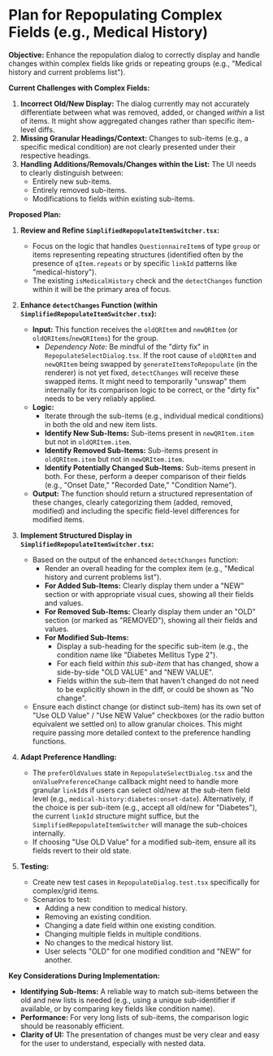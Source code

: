 # Plan for Repopulating Complex Fields (e.g., Medical History)

**Objective:** Enhance the repopulation dialog to correctly display and handle changes within complex fields like grids or repeating groups (e.g., "Medical history and current problems list").

**Current Challenges with Complex Fields:**
1.  **Incorrect Old/New Display:** The dialog currently may not accurately differentiate between what was removed, added, or changed *within* a list of items. It might show aggregated changes rather than specific item-level diffs.
2.  **Missing Granular Headings/Context:** Changes to sub-items (e.g., a specific medical condition) are not clearly presented under their respective headings.
3.  **Handling Additions/Removals/Changes within the List:** The UI needs to clearly distinguish between:
    *   Entirely new sub-items.
    *   Entirely removed sub-items.
    *   Modifications to fields within existing sub-items.

**Proposed Plan:**

1.  **Review and Refine `SimplifiedRepopulateItemSwitcher.tsx`:**
    *   Focus on the logic that handles `QuestionnaireItem`s of type `group` or items representing repeating structures (identified often by the presence of `qItem.repeats` or by specific `linkId` patterns like "medical-history").
    *   The existing `isMedicalHistory` check and the `detectChanges` function within it will be the primary area of focus.

2.  **Enhance `detectChanges` Function (within `SimplifiedRepopulateItemSwitcher.tsx`):**
    *   **Input:** This function receives the `oldQRItem` and `newQRItem` (or `oldQRItems`/`newQRItems`) for the group.
        *   *Dependency Note:* Be mindful of the "dirty fix" in `RepopulateSelectDialog.tsx`. If the root cause of `oldQRItem` and `newQRItem` being swapped by `generateItemsToRepopulate` (in the renderer) is not yet fixed, `detectChanges` will receive these swapped items. It might need to temporarily "unswap" them internally for its comparison logic to be correct, or the "dirty fix" needs to be very reliably applied.
    *   **Logic:**
        *   Iterate through the sub-items (e.g., individual medical conditions) in both the old and new item lists.
        *   **Identify New Sub-Items:** Sub-items present in `newQRItem.item` but not in `oldQRItem.item`.
        *   **Identify Removed Sub-Items:** Sub-items present in `oldQRItem.item` but not in `newQRItem.item`.
        *   **Identify Potentially Changed Sub-Items:** Sub-items present in both. For these, perform a deeper comparison of their fields (e.g., "Onset Date," "Recorded Date," "Condition Name").
    *   **Output:** The function should return a structured representation of these changes, clearly categorizing them (added, removed, modified) and including the specific field-level differences for modified items.

3.  **Implement Structured Display in `SimplifiedRepopulateItemSwitcher.tsx`:**
    *   Based on the output of the enhanced `detectChanges` function:
        *   Render an overall heading for the complex item (e.g., "Medical history and current problems list").
        *   **For Added Sub-Items:** Clearly display them under a "NEW" section or with appropriate visual cues, showing all their fields and values.
        *   **For Removed Sub-Items:** Clearly display them under an "OLD" section (or marked as "REMOVED"), showing all their fields and values.
        *   **For Modified Sub-Items:**
            *   Display a sub-heading for the specific sub-item (e.g., the condition name like "Diabetes Mellitus Type 2").
            *   For each field *within this sub-item* that has changed, show a side-by-side "OLD VALUE" and "NEW VALUE".
            *   Fields within the sub-item that haven't changed do not need to be explicitly shown in the diff, or could be shown as "No change".
    *   Ensure each distinct change (or distinct sub-item) has its own set of "Use OLD Value" / "Use NEW Value" checkboxes (or the radio button equivalent we settled on) to allow granular choices. This might require passing more detailed context to the preference handling functions.

4.  **Adapt Preference Handling:**
    *   The `preferOldValues` state in `RepopulateSelectDialog.tsx` and the `onValuePreferenceChange` callback might need to handle more granular `linkId`s if users can select old/new at the sub-item field level (e.g., `medical-history:diabetes:onset-date`). Alternatively, if the choice is per sub-item (e.g., accept all old/new for "Diabetes"), the current `linkId` structure might suffice, but the `SimplifiedRepopulateItemSwitcher` will manage the sub-choices internally.
    *   If choosing "Use OLD Value" for a modified sub-item, ensure all its fields revert to their old state.

5.  **Testing:**
    *   Create new test cases in `RepopulateDialog.test.tsx` specifically for complex/grid items.
    *   Scenarios to test:
        *   Adding a new condition to medical history.
        *   Removing an existing condition.
        *   Changing a date field within one existing condition.
        *   Changing multiple fields in multiple conditions.
        *   No changes to the medical history list.
        *   User selects "OLD" for one modified condition and "NEW" for another.

**Key Considerations During Implementation:**
*   **Identifying Sub-Items:** A reliable way to match sub-items between the old and new lists is needed (e.g., using a unique sub-identifier if available, or by comparing key fields like condition name).
*   **Performance:** For very long lists of sub-items, the comparison logic should be reasonably efficient.
*   **Clarity of UI:** The presentation of changes must be very clear and easy for the user to understand, especially with nested data. 